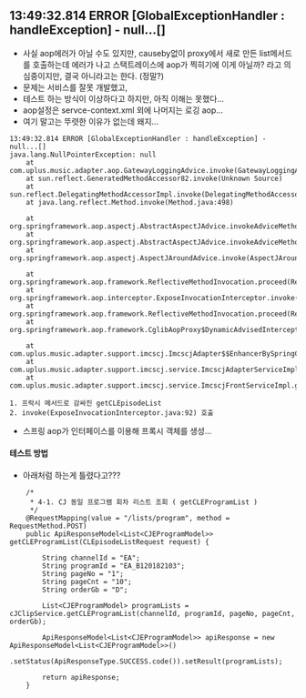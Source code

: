 ## 13:49:32.814 ERROR [GlobalExceptionHandler : handleException] - null...[]  
- 사실 aop에러가 아닐 수도 있지만, causeby없이 proxy에서 새로 만든 list메서드를 호출하는데 에러가 나고 스택트레이스에 aop가 찍히기에 
이게 아닐까? 라고 의심중이지만, 결국 아니라고는 한다. (정말?)
- 문제는 서비스를 잘못 개발했고, 
- 테스트 하는 방식이 이상하다고 하지만, 아직 이해는 못했다... 
- aop설정은 servce-context.xml 외에 나머지는 로깅 aop... 
- 여기 말고는 뚜렷한 이유가 없는데 왜지... 
  
```
13:49:32.814 ERROR [GlobalExceptionHandler : handleException] - null...[]
java.lang.NullPointerException: null
	at com.uplus.music.adapter.aop.GatewayLoggingAdvice.invoke(GatewayLoggingAdvice.java:53)	
	at sun.reflect.GeneratedMethodAccessor82.invoke(Unknown Source)
	at sun.reflect.DelegatingMethodAccessorImpl.invoke(DelegatingMethodAccessorImpl.java:43)
	at java.lang.reflect.Method.invoke(Method.java:498)
	
	at org.springframework.aop.aspectj.AbstractAspectJAdvice.invokeAdviceMethodWithGivenArgs(AbstractAspectJAdvice.java:629)
	at org.springframework.aop.aspectj.AbstractAspectJAdvice.invokeAdviceMethod(AbstractAspectJAdvice.java:618)
	at org.springframework.aop.aspectj.AspectJAroundAdvice.invoke(AspectJAroundAdvice.java:70)
	
	at org.springframework.aop.framework.ReflectiveMethodInvocation.proceed(ReflectiveMethodInvocation.java:179)
	at org.springframework.aop.interceptor.ExposeInvocationInterceptor.invoke(ExposeInvocationInterceptor.java:92)
	at org.springframework.aop.framework.ReflectiveMethodInvocation.proceed(ReflectiveMethodInvocation.java:179)
	at org.springframework.aop.framework.CglibAopProxy$DynamicAdvisedInterceptor.intercept(CglibAopProxy.java:673)
	
	at com.uplus.music.adapter.support.imcscj.ImcscjAdapter$$EnhancerBySpringCGLIB$$2dd800f8.getCLEpisodeList(<generated>)
	at com.uplus.music.adapter.support.imcscj.service.ImcscjAdapterServiceImpl.getCLEpiosdeList(ImcscjAdapterServiceImpl.java:88)
	at com.uplus.music.adapter.support.imcscj.service.ImcscjFrontServiceImpl.getCLEpisodeList(ImcscjFrontServiceImpl.java:86)		

1. 프락시 메서드로 감싸진 getCLEpisodeList 
2. invoke(ExposeInvocationInterceptor.java:92) 호출 
```  
- 스프링 aop가 인터페이스를 이용해 프록시 객체를 생성... 

#### 테스트 방법
- 아래처럼 하는게 틀렸다고???

```
	/*
	 * 4-1. CJ 동일 프로그램 회차 리스트 조회 ( getCLEProgramList )
	 */
	@RequestMapping(value = "/lists/program", method = RequestMethod.POST)
	public ApiResponseModel<List<CJEProgramModel>> getCLEProgramList(CLEpisodeListRequest request) {
		
		String channelId = "EA";  
		String programId = "EA_B120182103"; 
		String pageNo = "1";
		String pageCnt = "10";
		String orderGb = "D";
		
		List<CJEProgramModel> programLists = cJClipService.getCLEProgramList(channelId, programId, pageNo, pageCnt, orderGb);
		
		ApiResponseModel<List<CJEProgramModel>> apiResponse = new ApiResponseModel<List<CJEProgramModel>>()
				.setStatus(ApiResponseType.SUCCESS.code()).setResult(programLists);
		
		return apiResponse;
	}
``` 

  
  
